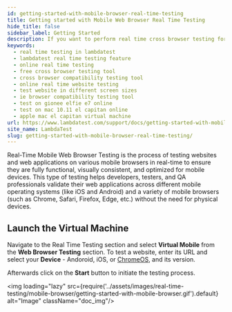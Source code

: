 ```yaml
---
id: getting-started-with-mobile-browser-real-time-testing
title: Getting started with Mobile Web Browser Real Time Testing
hide_title: false
sidebar_label: Getting Started
description: If you want to perform real time cross browser testing for your website on LambdaTest using the virtual mobile app.
keywords:
  - real time testing in lambdatest
  - lambdatest real time testing feature
  - online real time testing
  - free cross browser testing tool
  - cross browser compatibility testing tool
  - online real time website testing
  - test website in different screen sizes
  - ie browser compatibility testing tool
  - test on gionee elfie e7 online
  - test on mac 10.11 el capitan online
  - apple mac el capitan virtual machine
url: https://www.lambdatest.com/support/docs/getting-started-with-mobile-browser-real-time-testing/
site_name: LambdaTest
slug: getting-started-with-mobile-browser-real-time-testing/
---
```


<script type="application/ld+json"
      dangerouslySetInnerHTML={{ __html: JSON.stringify({
       "@context": "https://schema.org",
        "@type": "BreadcrumbList",
        "itemListElement": [{
          "@type": "ListItem",
          "position": 1,
          "name": "LambdaTest",
          "item": "https://www.lambdatest.com"
        },{
          "@type": "ListItem",
          "position": 2,
          "name": "Support",
          "item": "https://www.lambdatest.com/support/docs/"
        },{
          "@type": "ListItem",
          "position": 3,
          "name": "Real Time Desktop Browser Testing",
          "item": "https://www.lambdatest.com/support/docs/getting-started-with-mobile-browser-real-time-testing/"
        }]
      })
    }}
></script>
Real-Time Mobile Web Browser Testing is the process of testing websites and web applications on various mobile browsers in real-time to ensure they are fully functional, visually consistent, and optimized for mobile devices. This type of testing helps developers, testers, and QA professionals validate their web applications across different mobile operating systems (like iOS and Android) and a variety of mobile browsers (such as Chrome, Safari, Firefox, Edge, etc.) without the need for physical devices.

## Launch the Virtual Machine

Navigate to the Real Time Testing section and select **Virtual Mobile** from the **Web Browser Testing** section. To test a website, enter its URL and select your **Device** - Andoroid, iOS, or [ChromeOS](/support/docs/chrome-os-testing/), and its version.

Afterwards click on the **Start** button to initiate the testing process.

<img loading="lazy" src={require('../assets/images/real-time-testing/mobile-browser/getting-started-with-mobile-browser.gif').default} alt="Image" className="doc_img"/>